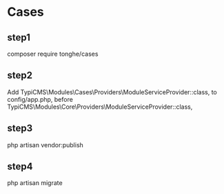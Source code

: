 # Cases

## step1
composer require tonghe/cases

## step2
Add TypiCMS\Modules\Cases\Providers\ModuleServiceProvider::class, to config/app.php, before TypiCMS\Modules\Core\Providers\ModuleServiceProvider::class,

## step3
php artisan vendor:publish

## step4
php artisan migrate